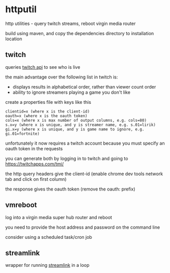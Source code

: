 # httputil

http utilities - query twitch streams, reboot virgin media router

build using maven, and copy the dependencies directory to installation location

## twitch

queries [twitch api](https://dev.twitch.tv/docs/api) to see who is live

the main advantage over the following list in twitch is:
* displays results in alphabetical order, rather than viewer count order
* ability to ignore streamers playing a game you don't like

create a properties file with keys like this

	clientid=x (where x is the client-id) 
	oauth=x (where x is the oauth token)
	cols=x (where x is max number of output columns, e.g. cols=80)
	s.x=y (where x is unique, and y is streamer name, e.g. s.01=lirik)
	gi.x=y (where x is unique, and y is game name to ignore, e.g. gi.01=fortnite)
	
unfortunately it now requires a twitch account because you must specify an oauth token in the requests

you can generate both by logging in to twitch and going to https://twitchapps.com/tmi/

the http query headers give the client-id (enable chrome dev tools network tab and click on first column)

the response gives the oauth token (remove the oauth: prefix)

## vmreboot

log into a virgin media super hub router and reboot

you need to provide the host address and password on the command line

consider using a scheduled task/cron job

## streamlink

wrapper for running [streamlink](https://github.com/streamlink/streamlink) in a loop
